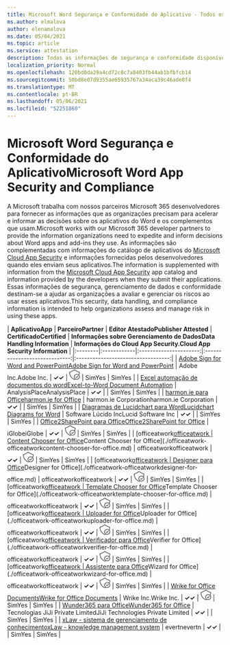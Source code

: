 ```yaml
---
title: Microsoft Word Segurança e Conformidade do Aplicativo - Todos os Aplicativos
ms.author: elmalova
author: elenamalova
ms.date: 05/04/2021
ms.topic: article
ms.service: attestation
description: Todas as informações de segurança e conformidade disponíveis para todos os Microsoft Word aplicativos.
localization_priority: Normal
ms.openlocfilehash: 120bd0da29a4cd72c8c7a8403fb44ab1bfbfcb14
ms.sourcegitcommit: 50bd8e07d9355ae65935767a34aca39c46ade8f4
ms.translationtype: MT
ms.contentlocale: pt-BR
ms.lasthandoff: 05/06/2021
ms.locfileid: "52251860"
---
```

# <a name="microsoft-word-app-security-and-compliance"></a><span data-ttu-id="865d6-103">Microsoft Word Segurança e Conformidade do Aplicativo</span><span class="sxs-lookup"><span data-stu-id="865d6-103">Microsoft Word App Security and Compliance</span></span>

<span data-ttu-id="865d6-104">A Microsoft trabalha com nossos parceiros Microsoft 365 desenvolvedores para fornecer as informações que as organizações precisam para acelerar e informar as decisões sobre os aplicativos do Word e os complementos que usam.</span><span class="sxs-lookup"><span data-stu-id="865d6-104">Microsoft works with our Microsoft 365 developer partners to provide the information organizations need to expedite and inform decisions about Word apps and add-ins they use.</span></span> <span data-ttu-id="865d6-105">As informações são complementadas com informações do catálogo de aplicativos do [Microsoft Cloud App Security](https://www.microsoft.com/en-us/enterprise-mobility-security/cloud-app-security) e informações fornecidas pelos desenvolvedores quando eles enviam seus aplicativos.</span><span class="sxs-lookup"><span data-stu-id="865d6-105">The information is supplemented with information from the [Microsoft Cloud App Security](https://www.microsoft.com/en-us/enterprise-mobility-security/cloud-app-security) app catalog and information provided by the developers when they submit their applications.</span></span> <span data-ttu-id="865d6-106">Essas informações de segurança, gerenciamento de dados e conformidade destinam-se a ajudar as organizações a avaliar e gerenciar os riscos ao usar esses aplicativos.</span><span class="sxs-lookup"><span data-stu-id="865d6-106">This security, data handling, and compliance information is intended to help organizations assess and manage risk in using these apps.</span></span>

| <span data-ttu-id="865d6-107">**Aplicativo**</span><span class="sxs-lookup"><span data-stu-id="865d6-107">**App**</span></span> | <span data-ttu-id="865d6-108">**Parceiro**</span><span class="sxs-lookup"><span data-stu-id="865d6-108">**Partner**</span></span> | <span data-ttu-id="865d6-109">**Editor Atestado**</span><span class="sxs-lookup"><span data-stu-id="865d6-109">**Publisher Attested**</span></span> | <span data-ttu-id="865d6-110">**Certificado**</span><span class="sxs-lookup"><span data-stu-id="865d6-110">**Certified**</span></span> | <span data-ttu-id="865d6-111">**Informações sobre Gerenciamento de Dados**</span><span class="sxs-lookup"><span data-stu-id="865d6-111">**Data Handling Information**</span></span> | <span data-ttu-id="865d6-112">**Informações do Cloud App Security.**</span><span class="sxs-lookup"><span data-stu-id="865d6-112">**Cloud App Security Information**</span></span> |
|:--------|:------------|:----------------------:|:-----------------------------:|:----------------------------------:|
| [<span data-ttu-id="865d6-113">Adobe Sign for Word and PowerPoint</span><span class="sxs-lookup"><span data-stu-id="865d6-113">Adobe Sign for Word and PowerPoint</span></span>](./adobe-inc-sign-for-word-and-powerpoint.md) | <span data-ttu-id="865d6-114">Adobe Inc.</span><span class="sxs-lookup"><span data-stu-id="865d6-114">Adobe Inc.</span></span> | <span data-ttu-id="865d6-115">**✓**</span><span class="sxs-lookup"><span data-stu-id="865d6-115">**✓**</span></span> | <img alt="Certified application badge" src="../media/certified-badge.png" height="25" width="25" /> | <span data-ttu-id="865d6-116">Sim</span><span class="sxs-lookup"><span data-stu-id="865d6-116">Yes</span></span> | <span data-ttu-id="865d6-117">Sim</span><span class="sxs-lookup"><span data-stu-id="865d6-117">Yes</span></span> |
| [<span data-ttu-id="865d6-118">Excel automação de documentos do word</span><span class="sxs-lookup"><span data-stu-id="865d6-118">Excel-to-Word Document Automation</span></span>](./analysisplace-excel-to-word-document-automation.md) | <span data-ttu-id="865d6-119">AnalysisPlace</span><span class="sxs-lookup"><span data-stu-id="865d6-119">AnalysisPlace</span></span> | <span data-ttu-id="865d6-120">**✓**</span><span class="sxs-lookup"><span data-stu-id="865d6-120">**✓**</span></span> |  | <span data-ttu-id="865d6-121">Sim</span><span class="sxs-lookup"><span data-stu-id="865d6-121">Yes</span></span> | <span data-ttu-id="865d6-122">Sim</span><span class="sxs-lookup"><span data-stu-id="865d6-122">Yes</span></span> |
| [<span data-ttu-id="865d6-123">harmon.ie para Office</span><span class="sxs-lookup"><span data-stu-id="865d6-123">harmon.ie for Office</span></span>](./harmonie-corporation-for-office.md) | <span data-ttu-id="865d6-124">harmon.ie Corporation</span><span class="sxs-lookup"><span data-stu-id="865d6-124">harmon.ie Corporation</span></span> | <span data-ttu-id="865d6-125">**✓**</span><span class="sxs-lookup"><span data-stu-id="865d6-125">**✓**</span></span> |  | <span data-ttu-id="865d6-126">Sim</span><span class="sxs-lookup"><span data-stu-id="865d6-126">Yes</span></span> | <span data-ttu-id="865d6-127">Sim</span><span class="sxs-lookup"><span data-stu-id="865d6-127">Yes</span></span> |
| [<span data-ttu-id="865d6-128">Diagramas de Lucidchart para Word</span><span class="sxs-lookup"><span data-stu-id="865d6-128">Lucidchart Diagrams for Word</span></span>](./lucid-software-inc-lucidchart-diagrams-for-word.md) | <span data-ttu-id="865d6-129">Software Lúcido Inc</span><span class="sxs-lookup"><span data-stu-id="865d6-129">Lucid Software Inc</span></span> | <span data-ttu-id="865d6-130">**✓**</span><span class="sxs-lookup"><span data-stu-id="865d6-130">**✓**</span></span> |  | <span data-ttu-id="865d6-131">Sim</span><span class="sxs-lookup"><span data-stu-id="865d6-131">Yes</span></span> | <span data-ttu-id="865d6-132">Sim</span><span class="sxs-lookup"><span data-stu-id="865d6-132">Yes</span></span> |
| [<span data-ttu-id="865d6-133">Office2SharePoint para Office</span><span class="sxs-lookup"><span data-stu-id="865d6-133">Office2SharePoint for Office</span></span>](./iglobe-office2sharepoint-for-office.md) | <span data-ttu-id="865d6-134">iGlobe</span><span class="sxs-lookup"><span data-stu-id="865d6-134">iGlobe</span></span> | <span data-ttu-id="865d6-135">**✓**</span><span class="sxs-lookup"><span data-stu-id="865d6-135">**✓**</span></span> | <img alt="Certified application badge" src="../media/certified-badge.png" height="25" width="25" /> | <span data-ttu-id="865d6-136">Sim</span><span class="sxs-lookup"><span data-stu-id="865d6-136">Yes</span></span> | <span data-ttu-id="865d6-137">Sim</span><span class="sxs-lookup"><span data-stu-id="865d6-137">Yes</span></span> |
| <span data-ttu-id="865d6-138">[officeatwork</span><span class="sxs-lookup"><span data-stu-id="865d6-138">[officeatwork</span></span> | <span data-ttu-id="865d6-139">Content Chooser for Office](./officeatwork-officeatworkcontent-chooser-for-office.md)</span><span class="sxs-lookup"><span data-stu-id="865d6-139">Content Chooser for Office](./officeatwork-officeatworkcontent-chooser-for-office.md)</span></span> | <span data-ttu-id="865d6-140">officeatwork</span><span class="sxs-lookup"><span data-stu-id="865d6-140">officeatwork</span></span> | <span data-ttu-id="865d6-141">**✓**</span><span class="sxs-lookup"><span data-stu-id="865d6-141">**✓**</span></span> | <img alt="Certified application badge" src="../media/certified-badge.png" height="25" width="25" /> | <span data-ttu-id="865d6-142">Sim</span><span class="sxs-lookup"><span data-stu-id="865d6-142">Yes</span></span> | <span data-ttu-id="865d6-143">Sim</span><span class="sxs-lookup"><span data-stu-id="865d6-143">Yes</span></span> |
| <span data-ttu-id="865d6-144">[officeatwork</span><span class="sxs-lookup"><span data-stu-id="865d6-144">[officeatwork</span></span> | <span data-ttu-id="865d6-145">Designer para Office](./officeatwork-officeatworkdesigner-for-office.md)</span><span class="sxs-lookup"><span data-stu-id="865d6-145">Designer for Office](./officeatwork-officeatworkdesigner-for-office.md)</span></span> | <span data-ttu-id="865d6-146">officeatwork</span><span class="sxs-lookup"><span data-stu-id="865d6-146">officeatwork</span></span> | <span data-ttu-id="865d6-147">**✓**</span><span class="sxs-lookup"><span data-stu-id="865d6-147">**✓**</span></span> | <img alt="Certified application badge" src="../media/certified-badge.png" height="25" width="25" /> | <span data-ttu-id="865d6-148">Sim</span><span class="sxs-lookup"><span data-stu-id="865d6-148">Yes</span></span> | <span data-ttu-id="865d6-149">Sim</span><span class="sxs-lookup"><span data-stu-id="865d6-149">Yes</span></span> |
| <span data-ttu-id="865d6-150">[officeatwork</span><span class="sxs-lookup"><span data-stu-id="865d6-150">[officeatwork</span></span> | <span data-ttu-id="865d6-151">Template Chooser for Office](./officeatwork-officeatworktemplate-chooser-for-office.md)</span><span class="sxs-lookup"><span data-stu-id="865d6-151">Template Chooser for Office](./officeatwork-officeatworktemplate-chooser-for-office.md)</span></span> | <span data-ttu-id="865d6-152">officeatwork</span><span class="sxs-lookup"><span data-stu-id="865d6-152">officeatwork</span></span> | <span data-ttu-id="865d6-153">**✓**</span><span class="sxs-lookup"><span data-stu-id="865d6-153">**✓**</span></span> | <img alt="Certified application badge" src="../media/certified-badge.png" height="25" width="25" /> | <span data-ttu-id="865d6-154">Sim</span><span class="sxs-lookup"><span data-stu-id="865d6-154">Yes</span></span> | <span data-ttu-id="865d6-155">Sim</span><span class="sxs-lookup"><span data-stu-id="865d6-155">Yes</span></span> |
| <span data-ttu-id="865d6-156">[officeatwork</span><span class="sxs-lookup"><span data-stu-id="865d6-156">[officeatwork</span></span> | <span data-ttu-id="865d6-157">Uploader for Office](./officeatwork-officeatworkuploader-for-office.md)</span><span class="sxs-lookup"><span data-stu-id="865d6-157">Uploader for Office](./officeatwork-officeatworkuploader-for-office.md)</span></span> | <span data-ttu-id="865d6-158">officeatwork</span><span class="sxs-lookup"><span data-stu-id="865d6-158">officeatwork</span></span> | <span data-ttu-id="865d6-159">**✓**</span><span class="sxs-lookup"><span data-stu-id="865d6-159">**✓**</span></span> | <img alt="Certified application badge" src="../media/certified-badge.png" height="25" width="25" /> | <span data-ttu-id="865d6-160">Sim</span><span class="sxs-lookup"><span data-stu-id="865d6-160">Yes</span></span> | <span data-ttu-id="865d6-161">Sim</span><span class="sxs-lookup"><span data-stu-id="865d6-161">Yes</span></span> |
| <span data-ttu-id="865d6-162">[officeatwork</span><span class="sxs-lookup"><span data-stu-id="865d6-162">[officeatwork</span></span> | <span data-ttu-id="865d6-163">Verificador para Office](./officeatwork-officeatworkverifier-for-office.md)</span><span class="sxs-lookup"><span data-stu-id="865d6-163">Verifier for Office](./officeatwork-officeatworkverifier-for-office.md)</span></span> | <span data-ttu-id="865d6-164">officeatwork</span><span class="sxs-lookup"><span data-stu-id="865d6-164">officeatwork</span></span> | <span data-ttu-id="865d6-165">**✓**</span><span class="sxs-lookup"><span data-stu-id="865d6-165">**✓**</span></span> | <img alt="Certified application badge" src="../media/certified-badge.png" height="25" width="25" /> | <span data-ttu-id="865d6-166">Sim</span><span class="sxs-lookup"><span data-stu-id="865d6-166">Yes</span></span> | <span data-ttu-id="865d6-167">Sim</span><span class="sxs-lookup"><span data-stu-id="865d6-167">Yes</span></span> |
| <span data-ttu-id="865d6-168">[officeatwork</span><span class="sxs-lookup"><span data-stu-id="865d6-168">[officeatwork</span></span> | <span data-ttu-id="865d6-169">Assistente para Office](./officeatwork-officeatworkwizard-for-office.md)</span><span class="sxs-lookup"><span data-stu-id="865d6-169">Wizard for Office](./officeatwork-officeatworkwizard-for-office.md)</span></span> | <span data-ttu-id="865d6-170">officeatwork</span><span class="sxs-lookup"><span data-stu-id="865d6-170">officeatwork</span></span> | <span data-ttu-id="865d6-171">**✓**</span><span class="sxs-lookup"><span data-stu-id="865d6-171">**✓**</span></span> | <img alt="Certified application badge" src="../media/certified-badge.png" height="25" width="25" /> | <span data-ttu-id="865d6-172">Sim</span><span class="sxs-lookup"><span data-stu-id="865d6-172">Yes</span></span> | <span data-ttu-id="865d6-173">Sim</span><span class="sxs-lookup"><span data-stu-id="865d6-173">Yes</span></span> |
| [<span data-ttu-id="865d6-174">Wrike for Office Documents</span><span class="sxs-lookup"><span data-stu-id="865d6-174">Wrike for Office Documents</span></span>](./wrike-inc-for-office-documents.md) | <span data-ttu-id="865d6-175">Wrike Inc.</span><span class="sxs-lookup"><span data-stu-id="865d6-175">Wrike Inc.</span></span> | <span data-ttu-id="865d6-176">**✓**</span><span class="sxs-lookup"><span data-stu-id="865d6-176">**✓**</span></span> | <img alt="Certified application badge" src="../media/certified-badge.png" height="25" width="25" /> | <span data-ttu-id="865d6-177">Sim</span><span class="sxs-lookup"><span data-stu-id="865d6-177">Yes</span></span> | <span data-ttu-id="865d6-178">Sim</span><span class="sxs-lookup"><span data-stu-id="865d6-178">Yes</span></span> |
| [<span data-ttu-id="865d6-179">Wunder365 para Office</span><span class="sxs-lookup"><span data-stu-id="865d6-179">Wunder365 for Office</span></span>](./jiji-technologies-private-limited-wunder365-for-office.md) | <span data-ttu-id="865d6-180">Tecnologias JiJi Private Limited</span><span class="sxs-lookup"><span data-stu-id="865d6-180">JiJi Technologies Private Limited</span></span> | <span data-ttu-id="865d6-181">**✓**</span><span class="sxs-lookup"><span data-stu-id="865d6-181">**✓**</span></span> |  | <span data-ttu-id="865d6-182">Sim</span><span class="sxs-lookup"><span data-stu-id="865d6-182">Yes</span></span> | <span data-ttu-id="865d6-183">Sim</span><span class="sxs-lookup"><span data-stu-id="865d6-183">Yes</span></span> |
| [<span data-ttu-id="865d6-184">xLaw - sistema de gerenciamento de conhecimento</span><span class="sxs-lookup"><span data-stu-id="865d6-184">xLaw - knowledge management system</span></span>](./evertn-xlaw-knowledge-management-system.md) | <span data-ttu-id="865d6-185">evertn</span><span class="sxs-lookup"><span data-stu-id="865d6-185">evertn</span></span> | <span data-ttu-id="865d6-186">**✓**</span><span class="sxs-lookup"><span data-stu-id="865d6-186">**✓**</span></span> |  | <span data-ttu-id="865d6-187">Sim</span><span class="sxs-lookup"><span data-stu-id="865d6-187">Yes</span></span> | <span data-ttu-id="865d6-188">Sim</span><span class="sxs-lookup"><span data-stu-id="865d6-188">Yes</span></span> |
